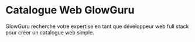 # Catalogue Web GlowGuru

GlowGuru recherche votre expertise en tant que développeur web full stack pour créer un catalogue web simple.

